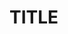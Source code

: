 <!--

---
layout: default
title: Terminal
parent: Day 1 - Getting started
nav_order: 1
---

-->

# TITLE